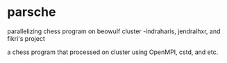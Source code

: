 parsche
=======

parallelizing chess program on beowulf cluster -indraharis, jendralhxr, and fikri's project

a chess program that processed on cluster using OpenMPI, cstd, and etc.

